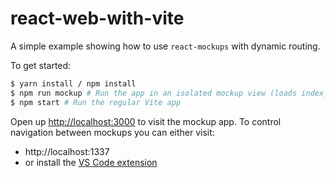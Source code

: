 # react-web-with-vite

A simple example showing how to use `react-mockups` with dynamic routing.

To get started:

```sh
$ yarn install / npm install
$ npm run mockup # Run the app in an isolated mockup view (loads index_mockup.tsx instead of index.tsx)
$ npm start # Run the regular Vite app
```

Open up <http://localhost:3000> to visit the mockup app. To control navigation between mockups you can either visit:

- http://localhost:1337
- or install the [VS Code extension](https://marketplace.visualstudio.com/items?itemName=jamsch.react-native-mockups-explorer-vscode)

